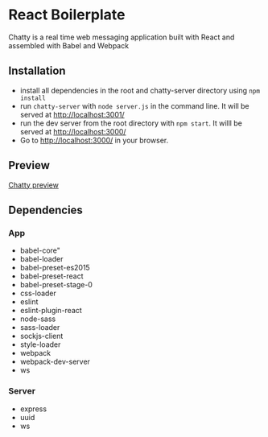 # React Boilerplate

Chatty is a real time web messaging application built with React and assembled with Babel and Webpack

## Installation

* install all dependencies in the root and chatty-server directory using `npm install`
* run `chatty-server` with `node server.js` in the command line. It will be served at [http://localhost:3001/](http://localhost:3001/)
* run the dev server from the root directory with `npm start`. It willl be served at [http://localhost:3000/](http://localhost:3000/)
* Go to [http://localhost:3000/](http://localhost:3000/) in your browser.

## Preview

[Chatty preview](./build/docs/chatty.png)


## Dependencies

### App

* babel-core"
* babel-loader
* babel-preset-es2015
* babel-preset-react
* babel-preset-stage-0
* css-loader
* eslint
* eslint-plugin-react
* node-sass
* sass-loader
* sockjs-client
* style-loader
* webpack
* webpack-dev-server
* ws

### Server
* express
* uuid
* ws